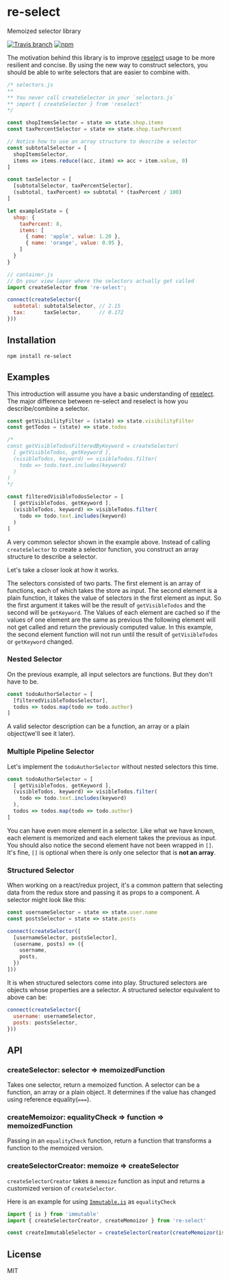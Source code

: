 # re-select
Memoized selector library

[![Travis branch](https://img.shields.io/travis/bearyinnovative/re-select/master.svg?style=flat-square)](https://travis-ci.org/bearyinnovative/re-select)
[![npm](https://img.shields.io/npm/v/re-select.svg?style=flat-square)](https://www.npmjs.com/package/re-select)

The motivation behind this library is to improve [reselect](https://github.com/reactjs/reselect) usage to be more resilient and concise. By using the new way to construct selectors, you should be able to write selectors that are easier to combine with.

```JavaScript
/* selectors.js
**
** You never call createSelector in your `selectors.js`
** import { createSelector } from 'reselect'
*/

const shopItemsSelector = state => state.shop.items
const taxPercentSelector = state => state.shop.taxPercent

// Notice how to use an array structure to describe a selector
const subtotalSelector = [
  shopItemsSelector,
  items => items.reduce((acc, item) => acc + item.value, 0)
]

const taxSelector = [
  [subtotalSelector, taxPercentSelector],
  (subtotal, taxPercent) => subtotal * (taxPercent / 100)
]

let exampleState = {
  shop: {
    taxPercent: 8,
    items: [
      { name: 'apple', value: 1.20 },
      { name: 'orange', value: 0.95 },
    ]
  }
}

// container.js
// On your view layer where the selectors actually get called
import createSelector from 're-select';

connect(createSelector({
  subtotal: subtotalSelector, // 2.15
  tax:      taxSelector,      // 0.172
}))
``` 

## Installation

```
npm install re-select
```

## Examples

This introduction will assume you have a basic understanding of [reselect](https://github.com/reactjs/reselect#example). The major difference between re-select and reselect is how you describe/combine a selector.

```JavaScript
const getVisibilityFilter = (state) => state.visibilityFilter
const getTodos = (state) => state.todos

/*
const getVisibleTodosFilteredByKeyword = createSelector(
  [ getVisibleTodos, getKeyword ],
  (visibleTodos, keyword) => visibleTodos.filter(
    todo => todo.text.includes(keyword)
  )
)
*/

const filteredVisibleTodosSelector = [
  [ getVisibleTodos, getKeyword ],
  (visibleTodos, keyword) => visibleTodos.filter(
    todo => todo.text.includes(keyword)
  )
]
```
A very common selector shown in the example above. Instead of calling `createSelector` to create a selector function, you construct an array structure to describe a selector.

Let's take a closer look at how it works.

The selectors consisted of two parts.
The first element is an array of functions, each of which takes the store as input. The second element is a plain function, it takes the value of selectors in the first element as input. So the first argument it takes will be the result of `getVisibleTodos` and the second will be `getKeyword`. The Values of each element are cached so if the values of one element are the same as previous the following element will not get called and return the previously computed value. In this example, the second element function will not run until the result of `getVisibleTodos` or `getKeyword` changed.

### Nested Selector

On the previous example, all input selectors are functions.
But they don't have to be.

```JavaScript
const todoAuthorSelector = [
  [filteredVisibleTodosSelector],
  todos => todos.map(todo => todo.author)
]
```

A valid selector description can be a function, an array or a plain object(we'll see it later).

### Multiple Pipeline Selector

Let's implement the `todoAuthorSelector` without nested selectors this time.

```JavaScript
const todoAuthorSelector = [
  [ getVisibleTodos, getKeyword ],
  (visibleTodos, keyword) => visibleTodos.filter(
    todo => todo.text.includes(keyword)
  ),
  todos => todos.map(todo => todo.author)
]
```

You can have even more element in a selector.
Like what we have known, each element is memorized and each element takes the previous as input.
You should also notice the second element have not been wrapped in `[]`. It's fine, `[]` is optional when there is only one selector that is **not an array**.

### Structured Selector

When working on a react/redux project, it's a common pattern that selecting data from the redux store and passing it as props to a component. A selector might look like this:

```JavaScript
const usernameSelector = state => state.user.name
const postsSelector = state => state.posts

connect(createSelector([
  [usernameSelector, postsSelector],
  (username, posts) => ({
    username,
    posts,
  })
]))
```

It is when structured selectors come into play.
Structured selectors are objects whose properties are a selector. A structured selector equivalent to above can be:

```JavaScript
connect(createSelector({
  username: usernameSelector,
  posts: postsSelector,
}))
```

## API

### createSelector: selector => memoizedFunction

Takes one selector, return a memoized function.
A selector can be a function, an array or a plain object. It determines if the value has changed using reference equality(`===`).

### createMemoizor: equalityCheck => function => memoizedFunction

Passing in an `equalityCheck` function, return a function that transforms a function to the memoized version.

### createSelectorCreator: memoize => createSelector
`createSelectorCreator` takes a `memoize` function as input and returns a customized version of `createSelector`.

Here is an example for using [`Immutable.is`](https://facebook.github.io/immutable-js/docs/#/is) as `equalityCheck`

```JavaScript
import { is } from 'immutable'
import { createSelectorCreator, createMemoizor } from 're-select'

const createImmutableSelector = createSelectorCreator(createMemoizor(is))
```

## License
MIT
